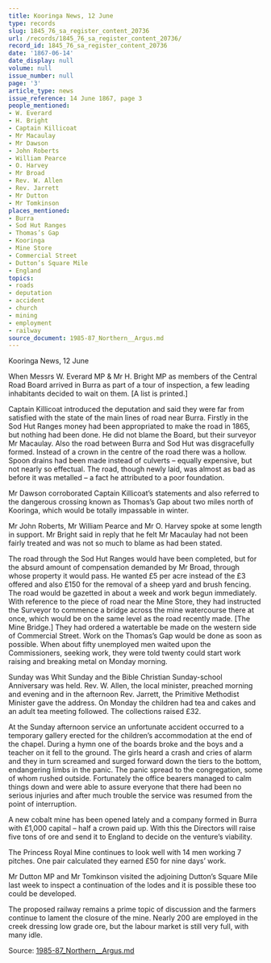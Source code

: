 ```yaml
---
title: Kooringa News, 12 June
type: records
slug: 1845_76_sa_register_content_20736
url: /records/1845_76_sa_register_content_20736/
record_id: 1845_76_sa_register_content_20736
date: '1867-06-14'
date_display: null
volume: null
issue_number: null
page: '3'
article_type: news
issue_reference: 14 June 1867, page 3
people_mentioned:
- W. Everard
- H. Bright
- Captain Killicoat
- Mr Macaulay
- Mr Dawson
- John Roberts
- William Pearce
- O. Harvey
- Mr Broad
- Rev. W. Allen
- Rev. Jarrett
- Mr Dutton
- Mr Tomkinson
places_mentioned:
- Burra
- Sod Hut Ranges
- Thomas’s Gap
- Kooringa
- Mine Store
- Commercial Street
- Dutton’s Square Mile
- England
topics:
- roads
- deputation
- accident
- church
- mining
- employment
- railway
source_document: 1985-87_Northern__Argus.md
---
```


Kooringa News, 12 June

When Messrs W. Everard MP & Mr H. Bright MP as members of the Central Road Board arrived in Burra as part of a tour of inspection, a few leading inhabitants decided to wait on them.  [A list is printed.]

Captain Killicoat introduced the deputation and said they were far from satisfied with the state of the main lines of road near Burra.  Firstly in the Sod Hut Ranges money had been appropriated to make the road in 1865, but nothing had been done.  He did not blame the Board, but their surveyor Mr Macaulay.  Also the road between Burra and Sod Hut was disgracefully formed.  Instead of a crown in the centre of the road there was a hollow.  Spoon drains had been made instead of culverts – equally expensive, but not nearly so effectual.  The road, though newly laid, was almost as bad as before it was metalled – a fact he attributed to a poor foundation.

Mr Dawson corroborated Captain Killicoat’s statements and also referred to the dangerous crossing known as Thomas’s Gap about two miles north of Kooringa, which would be totally impassable in winter.

Mr John Roberts, Mr William Pearce and Mr O. Harvey spoke at some length in support.  Mr Bright said in reply that he felt Mr Macaulay had not been fairly treated and was not so much to blame as had been stated.

The road through the Sod Hut Ranges would have been completed, but for the absurd amount of compensation demanded by Mr Broad, through whose property it would pass.  He wanted £5 per acre instead of the £3 offered and also £150 for the removal of a sheep yard and brush fencing.  The road would be gazetted in about a week and work begun immediately.  With reference to the piece of road near the Mine Store, they had instructed the Surveyor to commence a bridge across the mine watercourse there at once, which would be on the same level as the road recently made.  [The Mine Bridge.]  They had ordered a watertable be made on the western side of Commercial Street.  Work on the Thomas’s Gap would be done as soon as possible.  When about fifty unemployed men waited upon the Commissioners, seeking work, they were told twenty could start work raising and breaking metal on Monday morning.

Sunday was Whit Sunday and the Bible Christian Sunday-school Anniversary was held.  Rev. W. Allen, the local minister, preached morning and evening and in the afternoon Rev. Jarrett, the Primitive Methodist Minister gave the address.  On Monday the children had tea and cakes and an adult tea meeting followed.  The collections raised £32.

At the Sunday afternoon service an unfortunate accident occurred to a temporary gallery erected for the children’s accommodation at the end of the chapel.  During a hymn one of the boards broke and the boys and a teacher on it fell to the ground.  The girls heard a crash and cries of alarm and they in turn screamed and surged forward down the tiers to the bottom, endangering limbs in the panic.  The panic spread to the congregation, some of whom rushed outside.  Fortunately the office bearers managed to calm things down and were able to assure everyone that there had been no serious injuries and after much trouble the service was resumed from the point of interruption.

A new cobalt mine has been opened lately and a company formed in Burra with £1,000 capital – half a crown paid up.  With this the Directors will raise five tons of ore and send it to England to decide on the venture’s viability.

The Princess Royal Mine continues to look well with 14 men working 7 pitches.  One pair calculated they earned £50 for nine days’ work.

Mr Dutton MP and Mr Tomkinson visited the adjoining Dutton’s Square Mile last week to inspect a continuation of the lodes and it is possible these too could be developed.

The proposed railway remains a prime topic of discussion and the farmers continue to lament the closure of the mine.  Nearly 200 are employed in the creek dressing low grade ore, but the labour market is still very full, with many idle.

Source: [1985-87_Northern__Argus.md](/downloads/markdown/1985-87_Northern__Argus.md)
